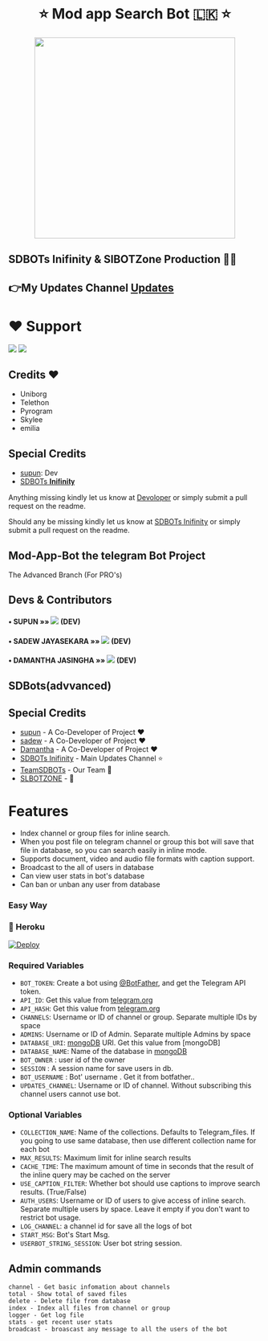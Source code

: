 <h1 align="center"><b> ⭐️ Mod app Search Bot 🇱🇰  ⭐️ </b></h1>

</a>
  <p align="center"><a href="https://t.me/SDBOTs_inifinity"><img src="https://telegra.ph/file/6b258ec64297754f15bf4.jpg" width="400"></a></p>

## SDBOTs Inifinity & SlBOTZone Production 🌟🌟

## 👉My Updates Channel [Updates](https://t.me/SDBOTs_inifinity)

# ❤️ Support
<a href="https://t.me/SDBOTs_inifinity"><img src="https://img.shields.io/badge/Join-Telegram%20Channel-red.svg?logo=Telegram"></a>
<a href="https://t.me/SL_bot_zone"><img src="https://img.shields.io/badge/Join-Telegram%20Channel-blue.svg?logo=telegram"></a>

## Credits ❤️

 - Uniborg
 - Telethon
 - Pyrogram
 - Skylee
 - emilia

## Special Credits

- [supun](https://github.com/youtubeslgeekshow): Dev
- [SDBOTs 𝐈𝐧𝐢𝐟𝐢𝐧𝐢𝐭𝐲](https://t.me/SDBOTs_inifinity)

Anything missing kindly let us know at [Devoloper](https://t.me/SDBOTs_inifinity) or simply submit a pull request on the readme.

Should any be missing kindly let us know at [SDBOTs In͏i͏f͏i͏n͏i͏t͏y͏](https://t.me/SDBOTs_inifinity) or simply submit a pull request on the readme.

## Mod-App-Bot the telegram Bot Project
The Advanced Branch (For PRO's)
## Devs & Contributors

#### • SUPUN    »»  <a href="https://github.com/youtubeslgeekshow" alt="supun"> <img src="https://img.shields.io/badge/youtubeslgeekshow-107D8D?logo=github" /></a> (DEV)
#### • SADEW JAYASEKARA    »»  <a href="https://github.com/sadew451" alt="sadew451"> <img src="https://img.shields.io/badge/sadew451-107D8D?logo=github" /></a> (DEV) 
#### • DAMANTHA JASINGHA    »»  <a href="https://github.com/damantha126" alt="damantha126"> <img src="https://img.shields.io/badge/damantha126-107D8D?logo=github" /></a> (DEV)

## SDBots(advvanced)

## Special Credits


- [supun](https://github.com/youtubeslgeekshow) - A Co-Developer of Project ❤️
- [sadew](https://github.com/sadew451) - A Co-Developer of Project ❤️
- [Damantha](https://github.com/Damantha126) - A Co-Developer of Project ❤️
- [SDBOTs In͏i͏f͏i͏n͏i͏t͏y͏](https://t.me/SDBOTs_inifinity) - Main Updates Channel ⭐️
- [TeamSDBOTs](https://github.com/TeamSDBOTs) - Our Team 🌟
- [SLBOTZONE](https://t.me/slbotzone) -  🌟






# Features 

* Index channel or group files for inline search.
* When you post file on telegram channel or group this bot will save that file in database, so you can search easily in inline mode.
* Supports document, video and audio file formats with caption support.
* Broadcast to the all of users in database
* Can view user stats in bot's database
* Can ban or unban any user from database






### Easy Way

### 💜 Heroku

[![Deploy](https://www.herokucdn.com/deploy/button.svg)](https://heroku.com/deploy?template=https://github.com/sadew451/Mod-app-bot)


### Required Variables
* `BOT_TOKEN`: Create a bot using [@BotFather](https://telegram.dog/BotFather), and get the Telegram API token.
* `API_ID`: Get this value from [telegram.org](https://my.telegram.org/apps)
* `API_HASH`: Get this value from [telegram.org](https://my.telegram.org/apps)
* `CHANNELS`: Username or ID of channel or group. Separate multiple IDs by space
* `ADMINS`: Username or ID of Admin. Separate multiple Admins by space
* `DATABASE_URI`: [mongoDB](https://www.mongodb.com) URI. Get this value from [mongoDB]
* `DATABASE_NAME`: Name of the database in [mongoDB](https://www.mongodb.com)
* `BOT_OWNER` : user id of the owner
* `SESSION` : A session name for save users in db.
* `BOT_USERNAME` : Bot' username . Get it from botfather..
* `UPDATES_CHANNEL`: Username or ID of channel. Without subscribing this channel users cannot use bot.

### Optional Variables
* `COLLECTION_NAME`: Name of the collections. Defaults to Telegram_files. If you going to use same database, then use different collection name for each bot
* `MAX_RESULTS`: Maximum limit for inline search results
* `CACHE_TIME`: The maximum amount of time in seconds that the result of the inline query may be cached on the server
* `USE_CAPTION_FILTER`: Whether bot should use captions to improve search results. (True/False)
* `AUTH_USERS`: Username or ID of users to give access of inline search. Separate multiple users by space. Leave it empty if you don't want to restrict bot usage.
* `LOG_CHANNEL`: a channel id for save all the logs of bot
* `START_MSG`: Bot's Start Msg.
* `USERBOT_STRING_SESSION`: User bot string session.

## Admin commands
```
channel - Get basic infomation about channels
total - Show total of saved files
delete - Delete file from database
index - Index all files from channel or group
logger - Get log file
stats - get recent user stats
broadcast - broascast any message to all the users of the bot
```

